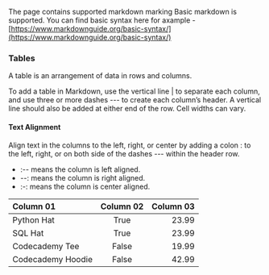 The page contains supported markdown marking
Basic markdown is supported. You can find basic syntax here for axample - [https://www.markdownguide.org/basic-syntax/](https://www.markdownguide.org/basic-syntax/)

### Tables
A table is an arrangement of data in rows and columns.

To add a table in Markdown, use the vertical line | to separate each column, and use three or more dashes --- to create each column’s header. A vertical line should also be added at either end of the row. Cell widths can vary. 

#### Text Alignment
Align text in the columns to the left, right, or center by adding a colon : to the left, right, or on both side of the dashes --- within the header row.

- :-- means the column is left aligned.
- --: means the column is right aligned.
- :-: means the column is center aligned.

| Column 01 | Column 02 | Column 03 |
| :---------------- | :------: | ----: |
| Python Hat        |   True   | 23.99 |
| SQL Hat           |   True   | 23.99 |
| Codecademy Tee    |  False   | 19.99 |
| Codecademy Hoodie |  False   | 42.99 |

